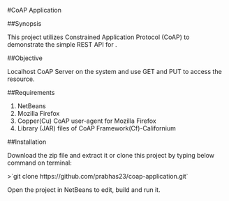 #CoAP Application

##Synopsis
<p>This project utilizes Constrained Application Protocol (CoAP) to demonstrate the simple REST API for .</p>

##Objective
<p>Localhost CoAP Server on the system and use GET and PUT to access the resource.</p>

##Requirements
1. NetBeans
2. Mozilla Firefox
3. Copper(Cu) CoAP user-agent for Mozilla Firefox
4. Library (JAR) files of CoAP Framework(Cf)-Californium

##Installation
<p>Download the zip file and extract it or clone this project by typing below command on terminal:</p>
>`git clone https://github.com/prabhas23/coap-application.git`
<p>Open the project in NetBeans to edit, build and run it.</p>

##
